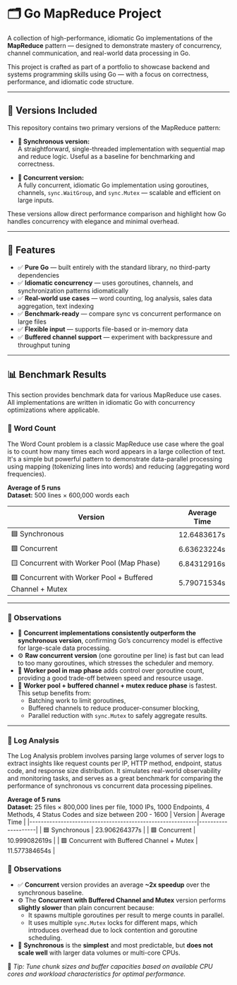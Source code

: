 # 🗂 Go MapReduce Project

A collection of high-performance, idiomatic Go implementations of the **MapReduce** pattern — designed to demonstrate mastery of concurrency, channel communication, and real-world data processing in Go.

This project is crafted as part of a portfolio to showcase backend and systems programming skills using Go — with a focus on correctness, performance, and idiomatic code structure.

---

## 🧠 Versions Included

This repository contains two primary versions of the MapReduce pattern:

- **🔹 Synchronous version:**  
  A straightforward, single-threaded implementation with sequential map and reduce logic. Useful as a baseline for benchmarking and correctness.

- **🔹 Concurrent version:**  
  A fully concurrent, idiomatic Go implementation using goroutines, channels, `sync.WaitGroup`, and `sync.Mutex` — scalable and efficient on large inputs.

These versions allow direct performance comparison and highlight how Go handles concurrency with elegance and minimal overhead.

---

## 🚀 Features

- ✅ **Pure Go** — built entirely with the standard library, no third-party dependencies
- ✅ **Idiomatic concurrency** — uses goroutines, channels, and synchronization patterns idiomatically
- ✅ **Real-world use cases** — word counting, log analysis, sales data aggregation, text indexing
- ✅ **Benchmark-ready** — compare sync vs concurrent performance on large files
- ✅ **Flexible input** — supports file-based or in-memory data
- ✅ **Buffered channel support** — experiment with backpressure and throughput tuning

---

## 📊 Benchmark Results

This section provides benchmark data for various MapReduce use cases. All implementations are written in idiomatic Go with concurrency optimizations where applicable.

### 🧪 Word Count

The Word Count problem is a classic MapReduce use case where the goal is to count how many times each word appears in a large collection of text. It's a simple but powerful pattern to demonstrate data-parallel processing using mapping (tokenizing lines into words) and reducing (aggregating word frequencies).

**Average of 5 runs**  
**Dataset:** 500 lines × 600,000 words each

| Version                                                  | Average Time       |
|-----------------------------------------------------------|--------------------|
| 🟦 Synchronous                                             | 12.6483617s        |
| 🟩 Concurrent                                              | 6.63623224s        |
| 🟨 Concurrent with Worker Pool (Map Phase)                 | 6.84312916s        |
| 🟪 Concurrent with Worker Pool + Buffered Channel + Mutex | 5.79071534s        |

---

### 📝 Observations

- 🔁 **Concurrent implementations consistently outperform the synchronous version**, confirming Go’s concurrency model is effective for large-scale data processing.
- ⚙️ **Raw concurrent version** (one goroutine per line) is fast but can lead to too many goroutines, which stresses the scheduler and memory.
- 👷 **Worker pool in map phase** adds control over goroutine count, providing a good trade-off between speed and resource usage.
- 🚀 **Worker pool + buffered channel + mutex reduce phase** is fastest. This setup benefits from:
  - Batching work to limit goroutines,
  - Buffered channels to reduce producer-consumer blocking,
  - Parallel reduction with `sync.Mutex` to safely aggregate results.

---

### 🧪 Log Analysis

The Log Analysis problem involves parsing large volumes of server logs to extract insights like request counts per IP, HTTP method, endpoint, status code, and response size distribution. It simulates real-world observability and monitoring tasks, and serves as a great benchmark for comparing the performance of synchronous vs concurrent data processing pipelines.

**Average of 5 runs**  
**Dataset:** 25 files × 800,000 lines per file, 1000 IPs, 1000 Endpoints, 4 Methods, 4 Status Codes and size between 200 - 1600
| Version                                                  | Average Time       |
|-----------------------------------------------------------|--------------------|
| 🟦 Synchronous                                             | 23.906264377s        |
| 🟩 Concurrent                                              | 10.999082619s        |
| 🟪 Concurrent with Buffered Channel + Mutex | 11.577384654s        |

### 📝 Observations

- ✅ **Concurrent** version provides an average **~2x speedup** over the synchronous baseline.
- ⚙️ The **Concurrent with Buffered Channel and Mutex** version performs **slightly slower** than plain concurrent because:
  - It spawns multiple goroutines per result to merge counts in parallel.
  - It uses multiple `sync.Mutex` locks for different maps, which introduces overhead due to lock contention and goroutine scheduling.
- 🧵 **Synchronous** is the **simplest** and most predictable, but **does not scale well** with larger data volumes or multi-core CPUs.


📌 *Tip: Tune chunk sizes and buffer capacities based on available CPU cores and workload characteristics for optimal performance.*

